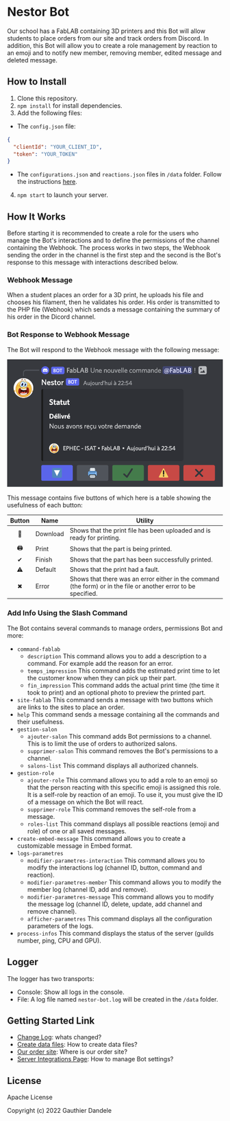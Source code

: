 # Nestor Bot

Our school has a FabLAB containing 3D printers and this Bot will allow students to place orders from our site and track orders from Discord.
In addition, this Bot will allow you to create a role management by reaction to an emoji and to notify new member, removing member, edited message and deleted message.

## How to Install

1. Clone this repository.
2. `npm install` for install dependencies.
3. Add the following files:

  - The `config.json` file:
  ```json
  {
    "clientId": "YOUR_CLIENT_ID",
    "token": "YOUR_TOKEN"
  }
  ```
  - The `configurations.json` and `reactions.json` files in `/data` folder. Follow the instructions [here](./data/README.md).

4. `npm start` to launch your server.

## How It Works

Before starting it is recommended to create a role for the users who manage the Bot's interactions and to define the permissions of the channel containing the Webhook.
The process works in two steps, the Webhook sending the order in the channel is the first step and the second is the Bot's response to this message with interactions described below.

### Webhook Message

When a student places an order for a 3D print, he uploads his file and chooses his filament, then he validates his order. His order is transmitted to the PHP file (Webhook) which sends a message containing the summary of his order in the Dicord channel.

### Bot Response to Webhook Message

The Bot will respond to the Webhook message with the following message:

![bot_reponse](./docs/images/bot_response.png)

This message contains five buttons of which here is a table showing the usefulness of each button:

| Button | Name | Utility |
|:---:|---|---|
| 🔽 | Download | Shows that the print file has been uploaded and is ready for printing. |
| 🖨 | Print | Shows that the part is being printed. |
| ✔ | Finish | Shows that the part has been successfully printed. |
| ⚠ | Default | Shows that the print had a fault. |
| ✖ | Error | Shows that there was an error either in the command (the form) or in the file or another error to be specified. |

### Add Info Using the Slash Command

The Bot contains several commands to manage orders, permissions Bot and more:

- `command-fablab`
  - `description`
  This command allows you to add a description to a command. For example add the reason for an error.
  - `temps_impression`
  This command adds the estimated print time to let the customer know when they can pick up their part.
  - `fin_impression`
  This command adds the actual print time (the time it took to print) and an optional photo to preview the printed part.
- `site-fablab`
This command sends a message with two buttons which are links to the sites to place an order.
- `help`
This command sends a message containing all the commands and their usefulness.
- `gestion-salon`
  - `ajouter-salon`
  This command adds Bot permissions to a channel. This is to limit the use of orders to authorized salons.
  - `supprimer-salon`
  This command removes the Bot's permissions to a channel.
  - `salons-list`
  This command displays all authorized channels.
- `gestion-role`
  - `ajouter-role`
  This command allows you to add a role to an emoji so that the person reacting with this specific emoji is assigned this role. It is a self-role by reaction of an emoji. To use it, you must give the ID of a message on which the Bot will react.
  - `supprimer-role`
  This command removes the self-role from a message.
  - `roles-list`
  This command displays all possible reactions (emoji and role) of one or all saved messages.
- `create-embed-message`
  This command allows you to create a customizable message in Embed format.
- `logs-parametres`
  - `modifier-parametres-interaction`
  This command allows you to modify the interactions log (channel ID, button, command and reaction).
  - `modifier-parametres-member`
  This command allows you to modify the member log (channel ID, add and remove).
  - `modifier-parametres-message`
  This command allows you to modify the message log (channel ID, delete, update, add channel and remove channel).
  - `afficher-parametres`
  This command displays all the configuration parameters of the logs.
- `process-infos`
This command displays the status of the server (guilds number, ping, CPU and GPU).

## Logger

The logger has two transports:
- Console: Show all logs in the console.
- File: A log file named `nestor-bot.log` will be created in the `/data` folder.

## Getting Started Link

- [Change Log](./CHANGELOG.md): whats changed?
- [Create data files](./data/README.md): How to create data files?
- [Our order site](https://nestor-pages.herokuapp.com): Where is our order site?
- [Server Integrations Page](./src/commands/README.md#server-integrations-page): How to manage Bot settings?

## License

Apache License

Copyright (c) 2022 Gauthier Dandele
